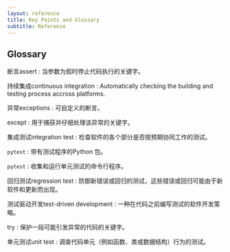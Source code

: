 ```yaml
---
layout: reference
title: Key Points and Glossary
subtitle: Reference
---
```

## Glossary


断言assert
:   当参数为假时停止代码执行的关键字。

持续集成continuous integration
:   Automatically checking the building and testing process accross platforms.

异常exceptions
:   可自定义的断言。

except
:   用于捕获并仔细处理该异常的关键字。

集成测试integration test
:   检查软件的各个部分是否按预期协同工作的测试。

`pytest`
:   带有测试程序的Python 包。

`pytest`
:   收集和运行单元测试的命令行程序。

回归测试regression test
:   防御新错误或回归的测试，这些错误或回归可能由于新软件和更新而出现。

测试驱动开发test-driven development
:   一种在代码之前编写测试的软件开发策略。

try
:   保护一段可能引发异常的代码的关键字。

单元测试unit test
:   调查代码单元（例如函数、类或数据结构）行为的测试。
